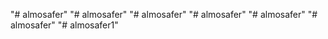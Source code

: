 "# almosafer" 
"# almosafer" 
"# almosafer" 
"# almosafer" 
"# almosafer" 
"# almosafer" 
"# almosafer1" 
